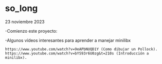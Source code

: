 # so_long

23 noviembre 2023

-Comienzo este proyecto:

-Algunos vídeos interesantes para aprender a manejar minilibx

	https://www.youtube.com/watch?v=9eAPbNUQD1Y (Como dibujar un Pollock).
	https://www.youtube.com/watch?v=bYS93r6U0zg&t=210s (Introducción a minilibx).

